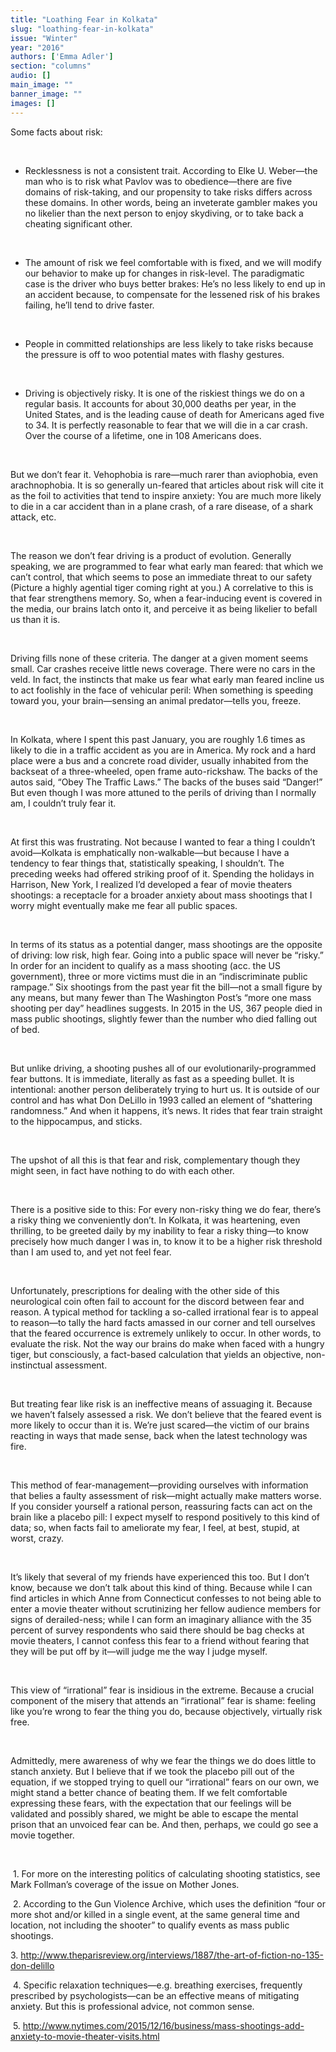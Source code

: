 ```yaml
---
title: "Loathing Fear in Kolkata"
slug: "loathing-fear-in-kolkata"
issue: "Winter"
year: "2016"
authors: ['Emma Adler']
section: "columns"
audio: []
main_image: ""
banner_image: ""
images: []
---
```

Some facts about risk:

  

  *  Recklessness is not a consistent trait. According to Elke U. Weber—the man who is to risk what Pavlov was to obedience—there are five domains of risk-taking, and our propensity to take risks differs across these domains. In other words, being an inveterate gambler makes you no likelier than the next person to enjoy skydiving, or to take back a cheating significant other.

 
   

  *  The amount of risk we feel comfortable with is fixed, and we will modify our behavior to make up for changes in risk-level. The paradigmatic case is the driver who buys better brakes: He’s no less likely to end up in an accident because, to compensate for the lessened risk of his brakes failing, he’ll tend to drive faster. 

 
   

  *  People in committed relationships are less likely to take risks because the pressure is off to woo potential mates with flashy gestures.

 
   

  *  Driving is objectively risky. It is one of the riskiest things we do on a regular basis. It accounts for about 30,000 deaths per year, in the United States, and is the leading cause of death for Americans aged five to 34. It is perfectly reasonable to fear that we will die in a car crash. Over the course of a lifetime, one in 108 Americans does. 

 
   

 But we don’t fear it. Vehophobia is rare—much rarer than aviophobia, even arachnophobia. It is so generally un-feared that articles about risk will cite it as the foil to activities that tend to inspire anxiety: You are much more likely to die in a car accident than in a plane crash, of a rare disease, of a shark attack, etc.

  

 The reason we don’t fear driving is a product of evolution. Generally speaking, we are programmed to fear what early man feared: that which we can’t control, that which seems to pose an immediate threat to our safety (Picture a highly agential tiger coming right at you.) A correlative to this is that fear strengthens memory. So, when a fear-inducing event is covered in the media, our brains latch onto it, and perceive it as being likelier to befall us than it is.

  

 Driving fills none of these criteria. The danger at a given moment seems small. Car crashes receive little news coverage. There were no cars in the veld. In fact, the instincts that make us fear what early man feared incline us to act foolishly in the face of vehicular peril: When something is speeding toward you, your brain—sensing an animal predator—tells you, freeze.

  

 In Kolkata, where I spent this past January, you are roughly 1.6 times as likely to die in a traffic accident as you are in America. My rock and a hard place were a bus and a concrete road divider, usually inhabited from the backseat of a three-wheeled, open frame auto-rickshaw. The backs of the autos said, “Obey The Traffic Laws.” The backs of the buses said “Danger!” But even though I was more attuned to the perils of driving than I normally am, I couldn’t truly fear it.

  

 At first this was frustrating. Not because I wanted to fear a thing I couldn’t avoid—Kolkata is emphatically non-walkable—but because I have a tendency to fear things that, statistically speaking, I shouldn’t. The preceding weeks had offered striking proof of it. Spending the holidays in Harrison, New York, I realized I’d developed a fear of movie theaters shootings: a receptacle for a broader anxiety about mass shootings that I worry might eventually make me fear all public spaces.

  

 In terms of its status as a potential danger, mass shootings are the opposite of driving: low risk, high fear. Going into a public space will never be “risky.” In order for an incident to qualify as a mass shooting (acc. the US government), three or more victims must die in an “indiscriminate public rampage.” Six shootings from the past year fit the bill—not a small figure by any means, but many fewer than The Washington Post’s “more one mass shooting per day” headlines suggests. In 2015 in the US, 367 people died in mass public shootings, slightly fewer than the number who died falling out of bed.   

  

 But unlike driving, a shooting pushes all of our evolutionarily-programmed fear buttons. It is immediate, literally as fast as a speeding bullet. It is intentional: another person deliberately trying to hurt us. It is outside of our control and has what Don DeLillo in 1993 called an element of “shattering randomness.” And when it happens, it’s news. It rides that fear train straight to the hippocampus, and sticks.

  

 The upshot of all this is that fear and risk, complementary though they might seen, in fact have nothing to do with each other.

  

 There is a positive side to this: For every non-risky thing we do fear, there’s a risky thing we conveniently don’t. In Kolkata, it was heartening, even thrilling, to be greeted daily by my inability to fear a risky thing—to know precisely how much danger I was in, to know it to be a higher risk threshold than I am used to, and yet not feel fear.

  

 Unfortunately, prescriptions for dealing with the other side of this neurological coin often fail to account for the discord between fear and reason. A typical method for tackling a so-called irrational fear is to appeal to reason—to tally the hard facts amassed in our corner and tell ourselves that the feared occurrence is extremely unlikely to occur. In other words, to evaluate the risk. Not the way our brains do make when faced with a hungry tiger, but consciously, a fact-based calculation that yields an objective, non-instinctual assessment.

  

 But treating fear like risk is an ineffective means of assuaging it. Because we haven’t falsely assessed a risk. We don’t believe that the feared event is more likely to occur than it is. We’re just scared—the victim of our brains reacting in ways that made sense, back when the latest technology was fire.

  

 This method of fear-management—providing ourselves with information that belies a faulty assessment of risk—might actually make matters worse. If you consider yourself a rational person, reassuring facts can act on the brain like a placebo pill: I expect myself to respond positively to this kind of data; so, when facts fail to ameliorate my fear, I feel, at best, stupid, at worst, crazy.

  

 It’s likely that several of my friends have experienced this too. But I don’t know, because we don’t talk about this kind of thing. Because while I can find articles in which Anne from Connecticut confesses to not being able to enter a movie theater without scrutinizing her fellow audience members for signs of derailed-ness; while I can form an imaginary alliance with the 35 percent of survey respondents who said there should be bag checks at movie theaters, I cannot confess this fear to a friend without fearing that they will be put off by it—will judge me the way I judge myself.

  

 This view of “irrational” fear is insidious in the extreme. Because a crucial component of the misery that attends an “irrational” fear is shame: feeling like you’re wrong to fear the thing you do, because objectively, virtually risk free.

  

 Admittedly, mere awareness of why we fear the things we do does little to stanch anxiety. But I believe that if we took the placebo pill out of the equation, if we stopped trying to quell our “irrational” fears on our own, we might stand a better chance of beating them. If we felt comfortable expressing these fears, with the expectation that our feelings will be validated and possibly shared, we might be able to escape the mental prison that an unvoiced fear can be. And then, perhaps, we could go see a movie together.  

  

  1. For more on the interesting politics of calculating shooting statistics, see Mark Follman’s coverage of the issue on Mother Jones.

  2. According to the Gun Violence Archive, which uses the definition “four or more shot and/or killed in a single event, at the same general time and location, not including the shooter” to qualify events as mass public shootings.

  3. <http://www.theparisreview.org/interviews/1887/the-art-of-fiction-no-135-don-delillo>

  4. Specific relaxation techniques—e.g. breathing exercises, frequently prescribed by psychologists—can be an effective means of mitigating anxiety. But this is professional advice, not common sense.

  5. <http://www.nytimes.com/2015/12/16/business/mass-shootings-add-anxiety-to-movie-theater-visits.html>

  

